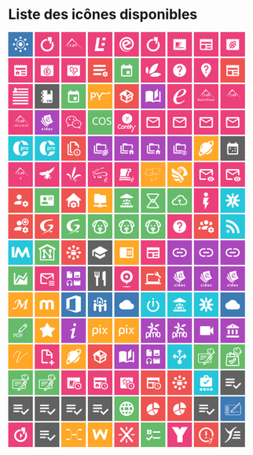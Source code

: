 # Liste des icônes disponibles

<img src="./icons/AccesOAE_RECIA.svg" alt="AccesOAE_RECIA" title="AccesOAE_RECIA" width="50" height="50" >
<img src="./icons/accueil-cfa.svg" alt="accueil-cfa" title="accueil-cfa" width="50" height="50" >
<img src="./icons/accueil-clg18.svg" alt="accueil-clg18" title="accueil-clg18" width="50" height="50" >
<img src="./icons/accueil-clg28.svg" alt="accueil-clg28" title="accueil-clg28" width="50" height="50" >
<img src="./icons/accueil-clg37.svg" alt="accueil-clg37" title="accueil-clg37" width="50" height="50" >
<img src="./icons/accueil-lycees.svg" alt="accueil-lycees" title="accueil-lycees" width="50" height="50" >
<img src="./icons/ActualitesCD37.svg" alt="ActualitesCD37" title="ActualitesCD37" width="50" height="50" >
<img src="./icons/ActualitesCollectivite.svg" alt="ActualitesCollectivite" title="ActualitesCollectivite" width="50" height="50" >
<img src="./icons/ActualitesDRAAF.svg" alt="ActualitesDRAAF" title="ActualitesDRAAF" width="50" height="50" >
<img src="./icons/ActualitesEtab.svg" alt="ActualitesEtab" title="ActualitesEtab" width="50" height="50" >
<img src="./icons/ActualitesRectorat.svg" alt="ActualitesRectorat" title="ActualitesRectorat" width="50" height="50" >
<img src="./icons/ActualitesRegion.svg" alt="ActualitesRegion" title="ActualitesRegion" width="50" height="50" >
<img src="./icons/AdminListesDiffusion.svg" alt="AdminListesDiffusion" title="AdminListesDiffusion" width="50" height="50" >
<img src="./icons/AgendaKronolith.svg" alt="AgendaKronolith" title="AgendaKronolith" width="50" height="50" >
<img src="./icons/agrilocal18.svg" alt="agrilocal18" title="agrilocal18" width="50" height="50" >
<img src="./icons/AidePortailENT.svg" alt="AidePortailENT" title="AidePortailENT" width="50" height="50" >
<img src="./icons/aidesInfosCFA.svg" alt="aidesInfosCFA" title="aidesInfosCFA" width="50" height="50" >
<img src="./icons/AnnoncesRECIA.svg" alt="AnnoncesRECIA" title="AnnoncesRECIA" width="50" height="50" >
<img src="./icons/annuaire.svg" alt="annuaire" title="annuaire" width="50" height="50" >
<img src="./icons/CahierTexte.svg" alt="CahierTexte" title="CahierTexte" width="50" height="50" >
<img src="./icons/calendar.svg" alt="calendar" title="calendar" width="50" height="50" >
<img src="./icons/CAPYTALE.svg" alt="CAPYTALE" title="CAPYTALE" width="50" height="50" >
<img src="./icons/Catalogue_OPSI.svg" alt="Catalogue_OPSI" title="Catalogue_OPSI" width="50" height="50" >
<img src="./icons/catalogueRessources.svg" alt="catalogueRessources" title="catalogueRessources" width="50" height="50" >
<img src="./icons/CD18extranet.svg" alt="CD18extranet" title="CD18extranet" width="50" height="50" >
<img src="./icons/CD18Numeritheque.svg" alt="CD18Numeritheque" title="CD18Numeritheque" width="50" height="50" >
<img src="./icons/CD18outilsAgents.svg" alt="CD18outilsAgents" title="CD18outilsAgents" width="50" height="50" >
<img src="./icons/CD18PortailUsager.svg" alt="CD18PortailUsager" title="CD18PortailUsager" width="50" height="50" >
<img src="./icons/CDITheresePlaniol.svg" alt="CDITheresePlaniol" title="CDITheresePlaniol" width="50" height="50" >
<img src="./icons/chat.svg" alt="chat" title="chat" width="50" height="50" >
<img src="./icons/COS.svg" alt="COS" title="COS" width="50" height="50" >
<img src="./icons/Corely.svg" alt="Corely" title="Corely" width="50" height="50" >
<img src="./icons/CourrielAcademique.svg" alt="CourrielAcademique" title="CourrielAcademique" width="50" height="50" >
<img src="./icons/CourrielEducagri.svg" alt="CourrielEducagri" title="CourrielEducagri" width="50" height="50" >
<img src="./icons/CourrielEleves.svg" alt="CourrielEleves" title="CourrielEleves" width="50" height="50" >
<img src="./icons/CourrielRECIA.svg" alt="CourrielRECIA" title="CourrielRECIA" width="50" height="50" >
<img src="./icons/CPRO-STI.svg" alt="CPRO-STI" title="CPRO-STI" width="50" height="50" >
<img src="./icons/CPRO.svg" alt="CPRO" title="CPRO" width="50" height="50" >
<img src="./icons/DocENT.svg" alt="DocENT" title="DocENT" width="50" height="50" >
<img src="./icons/DocumentsDRAAF.svg" alt="DocumentsDRAAF" title="DocumentsDRAAF" width="50" height="50" >
<img src="./icons/DocumentsEtab.svg" alt="DocumentsEtab" title="DocumentsEtab" width="50" height="50" >
<img src="./icons/DocumentsCollectivite.svg" alt="DocumentsCollectivite" title="DocumentsCollectivite" width="50" height="50" >
<img src="./icons/DocumentsRectorat.svg" alt="DocumentsRectorat" title="DocumentsRectorat" width="50" height="50" >
<img src="./icons/EchoSpheres.svg" alt="EchoSpheres" title="EchoSpheres" width="50" height="50" >
<img src="./icons/EDT.svg" alt="EDT" title="EDT" width="50" height="50" >
<img src="./icons/EducationCher.svg" alt="EducationCher" title="EducationCher" width="50" height="50" >
<img src="./icons/EducationIndre.svg" alt="EducationIndre" title="EducationIndre" width="50" height="50" >
<img src="./icons/EducationLoiret.svg" alt="EducationLoiret" title="EducationLoiret" width="50" height="50" >
<img src="./icons/EducationLoirEtCher.svg" alt="EducationLoirEtCher" title="EducationLoirEtCher" width="50" height="50" >
<img src="./icons/EducationTouraine.svg" alt="EducationTouraine" title="EducationTouraine" width="50" height="50" >
<img src="./icons/edumalin.svg" alt="edumalin" title="edumalin" width="50" height="50" >
<img src="./icons/Elea.svg" alt="Elea" title="Elea" width="50" height="50" >
<img src="./icons/email-preview-clg37.svg" alt="email-preview-clg37" title="email-preview-clg37" width="50" height="50" >
<img src="./icons/email-preview-netocentre.svg" alt="email-preview-netocentre" title="email-preview-netocentre" width="50" height="50" >
<img src="./icons/ESCO-GLC.svg" alt="ESCO-GLC" title="ESCO-GLC" width="50" height="50" >
<img src="./icons/ESCO-MCE.svg" alt="ESCO-MCE" title="ESCO-MCE" width="50" height="50" >
<img src="./icons/ESCO-ParamEtab.svg" alt="ESCO-ParamEtab" title="ESCO-ParamEtab" width="50" height="50" >
<img src="./icons/esup-filemanager.svg" alt="esup-filemanager" title="esup-filemanager" width="50" height="50" >
<img src="./icons/eurecia.svg" alt="eurecia" title="eurecia" width="50" height="50" >
<img src="./icons/Evento.svg" alt="Evento" title="Evento" width="50" height="50" >
<img src="./icons/FileSender.svg" alt="FileSender" title="FileSender" width="50" height="50" >
<img src="./icons/FlashInfoEtab.svg" alt="FlashInfoEtab" title="FlashInfoEtab" width="50" height="50" >
<img src="./icons/Folios.svg" alt="Folios" title="Folios" width="50" height="50" >
<img src="./icons/GLC.svg" alt="GLC" title="GLC" width="50" height="50" >
<img src="./icons/glpi.svg" alt="glpi" title="glpi" width="50" height="50" >
<img src="./icons/GLPI.svg" alt="GLPI" title="GLPI" width="50" height="50" >
<img src="./icons/GRR2_CFA.svg" alt="GRR2_CFA" title="GRR2_CFA" width="50" height="50" >
<img src="./icons/GRR2_netocentre.svg" alt="GRR2_netocentre" title="GRR2_netocentre" width="50" height="50" >
<img src="./icons/GRR_JCoeurEleves.svg" alt="GRR_JCoeurEleves" title="GRR_JCoeurEleves" width="50" height="50" >
<img src="./icons/HelpInfo.svg" alt="HelpInfo" title="HelpInfo" width="50" height="50" >
<img src="./icons/I2Grouper-UI.svg" alt="I2Grouper-UI" title="I2Grouper-UI" width="50" height="50" >
<img src="./icons/infosEtoile.svg" alt="infosEtoile" title="infosEtoile" width="50" height="50" >
<img src="./icons/InstantsMetiers.svg" alt="InstantsMetiers" title="InstantsMetiers" width="50" height="50" >
<img src="./icons/Intranet.svg" alt="Intranet" title="Intranet" width="50" height="50" >
<img src="./icons/ITSM.svg" alt="ITSM" title="ITSM" width="50" height="50" >
<img src="./icons/ItsTours_VieEtudiante.svg" alt="ItsTours_VieEtudiante" title="ItsTours_VieEtudiante" width="50" height="50" >
<img src="./icons/LEA.svg" alt="LEA" title="LEA" width="50" height="50" >
<img src="./icons/LettreActualites.svg" alt="LettreActualites" title="LettreActualites" width="50" height="50" >
<img src="./icons/LiensEdutiles.svg" alt="LiensEdutiles" title="LiensEdutiles" width="50" height="50" >
<img src="./icons/LiensUtilAgri.svg" alt="LiensUtilAgri" title="LiensUtilAgri" width="50" height="50" >
<img src="./icons/liensUtilesCFA.svg" alt="liensUtilesCFA" title="liensUtilesCFA" width="50" height="50" >
<img src="./icons/Limesurvey.svg" alt="Limesurvey" title="Limesurvey" width="50" height="50" >
<img src="./icons/ListesDiffusion.svg" alt="ListesDiffusion" title="ListesDiffusion" width="50" height="50" >
<img src="./icons/Mediacentre.svg" alt="Mediacentre" title="Mediacentre" width="50" height="50" >
<img src="./icons/menuCantine.svg" alt="menuCantine" title="menuCantine" width="50" height="50" >
<img src="./icons/MessageAccueilWoC.svg" alt="MessageAccueilWoC" title="MessageAccueilWoC" width="50" height="50" >
<img src="./icons/MILycees.svg" alt="MILycees" title="MILycees" width="50" height="50" >
<img src="./icons/MonCDIAKahn.svg" alt="MonCDIAKahn" title="MonCDIAKahn" width="50" height="50" >
<img src="./icons/MonCDIPLCourier.svg" alt="MonCDIPLCourier" title="MonCDIPLCourier" width="50" height="50" >
<img src="./icons/MonCDI.svg" alt="MonCDI" title="MonCDI" width="50" height="50" >
<img src="./icons/MonDesk.svg" alt="MonDesk" title="MonDesk" width="50" height="50" >
<img src="./icons/MoodleMu.svg" alt="MoodleMu" title="MoodleMu" width="50" height="50" >
<img src="./icons/MSOffice.svg" alt="MSOffice" title="MSOffice" width="50" height="50" >
<img src="./icons/MyPads.svg" alt="MyPads" title="MyPads" width="50" height="50" >
<img src="./icons/Nextcloud.svg" alt="Nextcloud" title="Nextcloud" width="50" height="50" >
<img src="./icons/OBII.svg" alt="OBII" title="OBII" width="50" height="50" >
<img src="./icons/OffresStages45.svg" alt="OffresStages45" title="OffresStages45" width="50" height="50" >
<img src="./icons/OnisepServices.svg" alt="OnisepServices" title="OnisepServices" width="50" height="50" >
<img src="./icons/OwnCloud_RECIA.svg" alt="OwnCloud_RECIA" title="OwnCloud_RECIA" width="50" height="50" >
<img src="./icons/PDFOnline.svg" alt="PDFOnline" title="PDFOnline" width="50" height="50" >
<img src="./icons/pearltrees.svg" alt="pearltrees" title="pearltrees" width="50" height="50" >
<img src="./icons/PIA.svg" alt="PIA" title="PIA" width="50" height="50" >
<img src="./icons/pix-externe.svg" alt="pix-externe" title="pix-externe" width="50" height="50" >
<img src="./icons/pix.svg" alt="pix" title="pix" width="50" height="50" >
<img src="./icons/PMB_LesCharmilles.svg" alt="PMB_LesCharmilles" title="PMB_LesCharmilles" width="50" height="50" >
<img src="./icons/PMB.svg" alt="PMB" title="PMB" width="50" height="50" >
<img src="./icons/pod.svg" alt="pod" title="pod" width="50" height="50" >
<img src="./icons/PortailArenA.svg" alt="PortailArenA" title="PortailArenA" width="50" height="50" >
<img src="./icons/projetVoltaire-ITSTours.svg" alt="projetVoltaire-ITSTours" title="projetVoltaire-ITSTours" width="50" height="50" >
<img src="./icons/PublicationContenus.svg" alt="PublicationContenus" title="PublicationContenus" width="50" height="50" >
<img src="./icons/Pydio36.svg" alt="Pydio36" title="Pydio36" width="50" height="50" >
<img src="./icons/referentielLogicielsColleges.svg" alt="referentielLogicielsColleges" title="referentielLogicielsColleges" width="50" height="50" >
<img src="./icons/RessourcesDiffusables.svg" alt="RessourcesDiffusables" title="RessourcesDiffusables" width="50" height="50" >
<img src="./icons/RessourcesNumeriques.svg" alt="RessourcesNumeriques" title="RessourcesNumeriques" width="50" height="50" >
<img src="./icons/RessourcesOrientationLycees.svg" alt="RessourcesOrientationLycees" title="RessourcesOrientationLycees" width="50" height="50" >
<img src="./icons/RestoGest.svg" alt="RestoGest" title="RestoGest" width="50" height="50" >
<img src="./icons/RestoResa.svg" alt="RestoResa" title="RestoResa" width="50" height="50" >
<img src="./icons/RestoSuiviTarif.svg" alt="RestoSuiviTarif" title="RestoSuiviTarif" width="50" height="50" >
<img src="./icons/RestoTarif.svg" alt="RestoTarif" title="RestoTarif" width="50" height="50" >
<img src="./icons/ResumeActualitesCD37.svg" alt="ResumeActualitesCD37" title="ResumeActualitesCD37" width="50" height="50" >
<img src="./icons/ResumeActualitesEtab.svg" alt="ResumeActualitesEtab" title="ResumeActualitesEtab" width="50" height="50" >
<img src="./icons/ResumeActualitesRegion.svg" alt="ResumeActualitesRegion" title="ResumeActualitesRegion" width="50" height="50" >
<img src="./icons/ResumeInfosENT.svg" alt="ResumeInfosENT" title="ResumeInfosENT" width="50" height="50" >
<img src="./icons/RTX.svg" alt="RTX" title="RTX" width="50" height="50" >
<img src="./icons/SACoche.svg" alt="SACoche" title="SACoche" width="50" height="50" >
<img src="./icons/SconetNotes_chefetab.svg" alt="SconetNotes_chefetab" title="SconetNotes_chefetab" width="50" height="50" >
<img src="./icons/SconetNotes_peda.svg" alt="SconetNotes_peda" title="SconetNotes_peda" width="50" height="50" >
<img src="./icons/SconetNotes.svg" alt="SconetNotes" title="SconetNotes" width="50" height="50" >
<img src="./icons/SconetNotes_viesco.svg" alt="SconetNotes_viesco" title="SconetNotes_viesco" width="50" height="50" >
<img src="./icons/SiecleVieScolaire.svg" alt="SiecleVieScolaire" title="SiecleVieScolaire" width="50" height="50" >
<img src="./icons/SiteEtablissement.svg" alt="SiteEtablissement" title="SiteEtablissement" width="50" height="50" >
<img src="./icons/Statistiques_CFA.svg" alt="Statistiques_CFA" title="Statistiques_CFA" width="50" height="50" >
<img src="./icons/Statistiques.svg" alt="Statistiques" title="Statistiques" width="50" height="50" >
<img src="./icons/Teleservices.svg" alt="Teleservices" title="Teleservices" width="50" height="50" >
<img src="./icons/tlDraw.svg" alt="tlDraw" title="tlDraw" width="50" height="50" >
<img src="./icons/VideoNOCWPP.svg" alt="VideoNOCWPP" title="VideoNOCWPP" width="50" height="50" >
<img src="./icons/VieScolaire.svg" alt="VieScolaire" title="VieScolaire" width="50" height="50" >
<img src="./icons/WiseMapping.svg" alt="WiseMapping" title="WiseMapping" width="50" height="50" >
<img src="./icons/Wims.svg" alt="Wims" title="Wims" width="50" height="50" >
<img src="./icons/XWIKI.svg" alt="XWiki" title="XWiki" width="50" height="50" >
<img src="./icons/Yakforms.svg" alt="Yakforms" title="Yakforms" width="50" height="50" >
<img src="./icons/YEPS.svg" alt="YEPS" title="YEPS" width="50" height="50" >
<img src="./icons/YmagLog.svg" alt="YmagLog" title="YmagLog" width="50" height="50" >
<img src="./icons/Ypareo.svg" alt="Ypareo" title="Ypareo" width="50" height="50" >
